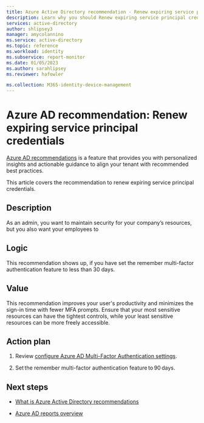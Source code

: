```yaml
---
title: Azure Active Directory recommendation - Renew expiring service principal credentials | Microsoft Docs
description: Learn why you should Renew expiring service principal credentials.
services: active-directory
author: shlipsey3
manager: amycolannino
ms.service: active-directory
ms.topic: reference
ms.workload: identity
ms.subservice: report-monitor
ms.date: 01/05/2023
ms.author: sarahlipsey
ms.reviewer: hafowler

ms.collection: M365-identity-device-management
---
```


# Azure AD recommendation: Renew expiring service principal credentials

[Azure AD recommendations](overview-recommendations.md) is a feature that provides you with personalized insights and actionable guidance to align your tenant with recommended best practices.


This article covers the recommendation to renew expiring service principal credentials.


## Description

As an admin, you want to maintain security for your company’s resources, but you also want your employees to 


## Logic 

This recommendation shows up, if you have set the remember multi-factor authentication feature to less than 30 days.


## Value 

This recommendation improves your user's productivity and minimizes the sign-in time with fewer MFA prompts. Ensure that your most sensitive resources can have the tightest controls, while your least sensitive resources can be more freely accessible.

## Action plan

1. Review [configure Azure AD Multi-Factor Authentication settings](../authentication/howto-mfa-mfasettings.md).  

2. Set the remember multi-factor authentication feature to 90 days.
 

## Next steps

- [What is Azure Active Directory recommendations](overview-recommendations.md)

- [Azure AD reports overview](overview-reports.md)